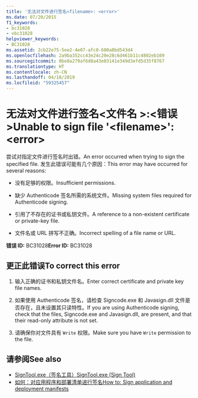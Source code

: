 ```yaml
---
title: '无法对文件进行签名<filename>: <error>'
ms.date: 07/20/2015
f1_keywords:
- bc31028
- vbc31028
helpviewer_keywords:
- BC31028
ms.assetid: 2cb22e75-5ee2-4e07-afc0-680a0bd543d4
ms.openlocfilehash: 2a9ba352cc43e24c20e28c6d461b11c4802eb109
ms.sourcegitcommit: 0be8a279af6d8a43e03141e349d3efd5d35f8767
ms.translationtype: HT
ms.contentlocale: zh-CN
ms.lasthandoff: 04/18/2019
ms.locfileid: "59325457"
---
```

# <a name="unable-to-sign-file-filename-error"></a><span data-ttu-id="682ce-102">无法对文件进行签名\<文件名 >:\<错误 ></span><span class="sxs-lookup"><span data-stu-id="682ce-102">Unable to sign file '\<filename>': \<error></span></span>
<span data-ttu-id="682ce-103">尝试对指定文件进行签名时出错。</span><span class="sxs-lookup"><span data-stu-id="682ce-103">An error occurred when trying to sign the specified file.</span></span> <span data-ttu-id="682ce-104">发生此错误可能有几个原因：</span><span class="sxs-lookup"><span data-stu-id="682ce-104">This error may have occurred for several reasons:</span></span>  
  
-   <span data-ttu-id="682ce-105">没有足够的权限。</span><span class="sxs-lookup"><span data-stu-id="682ce-105">Insufficient permissions.</span></span>  
  
-   <span data-ttu-id="682ce-106">缺少 Authenticode 签名所需的系统文件。</span><span class="sxs-lookup"><span data-stu-id="682ce-106">Missing system files required for Authenticode signing.</span></span>  
  
-   <span data-ttu-id="682ce-107">引用了不存在的证书或私钥文件。</span><span class="sxs-lookup"><span data-stu-id="682ce-107">A reference to a non-existent certificate or private-key file.</span></span>  
  
-   <span data-ttu-id="682ce-108">文件名或 URL 拼写不正确。</span><span class="sxs-lookup"><span data-stu-id="682ce-108">Incorrect spelling of a file name or URL.</span></span>  
  
 <span data-ttu-id="682ce-109">**错误 ID:** BC31028</span><span class="sxs-lookup"><span data-stu-id="682ce-109">**Error ID:** BC31028</span></span>  
  
## <a name="to-correct-this-error"></a><span data-ttu-id="682ce-110">更正此错误</span><span class="sxs-lookup"><span data-stu-id="682ce-110">To correct this error</span></span>  
  
1. <span data-ttu-id="682ce-111">输入正确的证书和私钥文件名。</span><span class="sxs-lookup"><span data-stu-id="682ce-111">Enter correct certificate and private key file names.</span></span>  
  
2. <span data-ttu-id="682ce-112">如果使用 Authenticode 签名，请检查 Signcode.exe 和 Javasign.dll 文件是否存在，且未设置其只读特性。</span><span class="sxs-lookup"><span data-stu-id="682ce-112">If you are using Authenticode signing, check that the files, Signcode.exe and Javasign.dll, are present, and that their read-only attribute is not set.</span></span>  
  
3. <span data-ttu-id="682ce-113">请确保你对文件具有 `Write` 权限。</span><span class="sxs-lookup"><span data-stu-id="682ce-113">Make sure you have `Write` permission to the file.</span></span>  
  
## <a name="see-also"></a><span data-ttu-id="682ce-114">请参阅</span><span class="sxs-lookup"><span data-stu-id="682ce-114">See also</span></span>

- [<span data-ttu-id="682ce-115">SignTool.exe（签名工具）</span><span class="sxs-lookup"><span data-stu-id="682ce-115">SignTool.exe (Sign Tool)</span></span>](../../framework/tools/signtool-exe.md)
- [<span data-ttu-id="682ce-116">如何：对应用程序和部署清单进行签名</span><span class="sxs-lookup"><span data-stu-id="682ce-116">How to: Sign application and deployment manifests</span></span>](/visualstudio/ide/how-to-sign-application-and-deployment-manifests)
